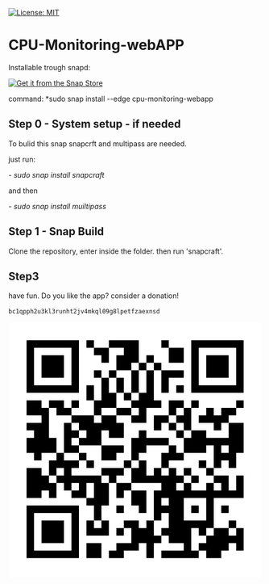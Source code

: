   [![License: MIT](https://img.shields.io/badge/License-MIT-yellow.svg)](https://opensource.org/licenses/MIT)




# CPU-Monitoring-webAPP





Installable trough snapd:

[![Get it from the Snap Store](https://snapcraft.io/static/images/badges/en/snap-store-black.svg)](https://snapcraft.io/cpu-monitoring-webapp)


command:
*sudo snap install --edge cpu-monitoring-webapp


## Step 0 - System setup - if needed
To bulid this snap snapcrft and multipass are needed.

just run:

*- sudo snap install snapcraft*

and then

*- sudo snap install muiltipass*

## Step 1 - Snap Build

Clone the repository, enter inside the folder. then run 'snapcraft'.

## Step3 

have fun. Do you like the app? consider a donation!

    bc1qpph2u3kl3runht2jv4mkql09g8lpetfzaexnsd


![Alt text](Flask/static/assets/donate.png?raw=true "Title")